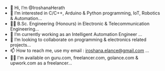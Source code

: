 - 👋 Hi, I’m @IroshanaHerath
- 👀 I’m interested in C/C++, Arduino & Python programming, IoT, Robotics & Automation...
- 👨‍🎓 B.Sc. Engineering (Honours) in Electronic & Telecommunication Engineering...
- 🌱 I’m currently working as an Intelligent Automation Engineer ...
- 💞️ I’m looking to collaborate on programming & electronics related projects...
- 📫 How to reach me, use my email : iroshana.elance@gmail.com ...
- 🧛‍♀️ I'm available on guru.com, freelancer.com, golance.com & upwork.com as a freelancer...

<!---
IroshanaHerath/IroshanaHerath is a ✨ special ✨ repository because its `README.md` (this file) appears on your GitHub profile.
You can click the Preview link to take a look at your changes.
--->
